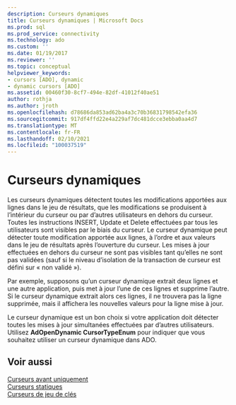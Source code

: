 ```yaml
---
description: Curseurs dynamiques
title: Curseurs dynamiques | Microsoft Docs
ms.prod: sql
ms.prod_service: connectivity
ms.technology: ado
ms.custom: ''
ms.date: 01/19/2017
ms.reviewer: ''
ms.topic: conceptual
helpviewer_keywords:
- cursors [ADO], dynamic
- dynamic cursors [ADO]
ms.assetid: 00460f30-8cf7-494e-82df-41012f40ae51
author: rothja
ms.author: jroth
ms.openlocfilehash: d78686da853ad62ba4a3c70b36831798542efa36
ms.sourcegitcommit: 917df4ffd22e4a229af7dc481dcce3ebba0aa4d7
ms.translationtype: MT
ms.contentlocale: fr-FR
ms.lasthandoff: 02/10/2021
ms.locfileid: "100037519"
---
```

# <a name="dynamic-cursors"></a>Curseurs dynamiques
Les curseurs dynamiques détectent toutes les modifications apportées aux lignes dans le jeu de résultats, que les modifications se produisent à l’intérieur du curseur ou par d’autres utilisateurs en dehors du curseur. Toutes les instructions INSERT, Update et Delete effectuées par tous les utilisateurs sont visibles par le biais du curseur. Le curseur dynamique peut détecter toute modification apportée aux lignes, à l’ordre et aux valeurs dans le jeu de résultats après l’ouverture du curseur. Les mises à jour effectuées en dehors du curseur ne sont pas visibles tant qu’elles ne sont pas validées (sauf si le niveau d’isolation de la transaction de curseur est défini sur « non validé »).  
  
 Par exemple, supposons qu’un curseur dynamique extrait deux lignes et une autre application, puis met à jour l’une de ces lignes et supprime l’autre. Si le curseur dynamique extrait alors ces lignes, il ne trouvera pas la ligne supprimée, mais il affichera les nouvelles valeurs pour la ligne mise à jour.  
  
 Le curseur dynamique est un bon choix si votre application doit détecter toutes les mises à jour simultanées effectuées par d’autres utilisateurs. Utilisez **AdOpenDynamic CursorTypeEnum** pour indiquer que vous souhaitez utiliser un curseur dynamique dans ADO.  
  
## <a name="see-also"></a>Voir aussi  
 [Curseurs avant uniquement](./forward-only-cursors.md)   
 [Curseurs statiques](./static-cursors.md)   
 [Curseurs de jeu de clés](./keyset-cursors.md)